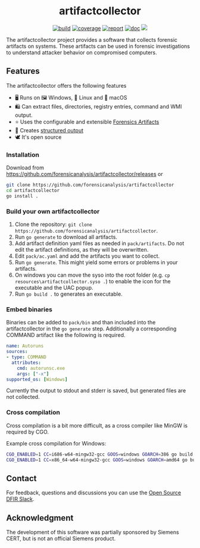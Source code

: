 <h1 align="center">artifactcollector</h1>

<p  align="center">
 <a href="https://github.com/forensicanalysis/artifactcollector/actions"><img src="https://github.com/forensicanalysis/artifactcollector/workflows/CI/badge.svg" alt="build" /></a>
 <a href="https://codecov.io/gh/forensicanalysis/artifactcollector"><img src="https://codecov.io/gh/forensicanalysis/artifactcollector/branch/master/graph/badge.svg" alt="coverage" /></a>
 <a href="https://goreportcard.com/report/github.com/forensicanalysis/artifactcollector"><img src="https://goreportcard.com/badge/github.com/forensicanalysis/artifactcollector" alt="report" /></a>
 <a href="https://pkg.go.dev/github.com/forensicanalysis/artifactcollector"><img src="https://img.shields.io/badge/go.dev-documentation-007d9c?logo=go&logoColor=white" alt="doc" /></a>
 <a href="https://app.fossa.io/projects/git%2Bgithub.com%2Fforensicanalysis%2Fartifactcollector?ref=badge_shield" alt="FOSSA Status"><img src="https://app.fossa.io/api/projects/git%2Bgithub.com%2Fforensicanalysis%2Fartifactcollector.svg?type=shield"/></a>
</p>


The artifactcollector project provides a software that collects forensic artifacts
on systems. These artifacts can be used in forensic investigations to understand
attacker behavior on compromised computers.

## Features
The artifactcollector offers the following features

- ️🖥️ Runs on 🖼️ Windows, 🐧 Linux and 🍏 macOS
- 🛍️ Can extract files, directories, registry entries, command and WMI output.
- ⭐ Uses the configurable and extensible [Forensics Artifacts](https://github.com/forensicanalysis/artifacts)
- 💾 Creates [structured output](https://github.com/forensicanalysis/forensicstore)
- 🕊️ It's open source

### Installation

Download from https://github.com/forensicanalysis/artifactcollector/releases or

```bash
git clone https://github.com/forensicanalysis/artifactcollector
cd artifactcollector
go install .
```

### Build your own artifactcollector

1. Clone the repository: `git clone https://github.com/forensicanalysis/artifactcollector`.
2. Run `go generate` to download all artifacts.
3. Add artifact definition yaml files as needed in `pack/artifacts`. Do not edit the
artifact definitions, as they will be overwritten.
4. Edit `pack/ac.yaml` and add the artifacts you want to collect.
5. Run `go generate`. This might yield some errors or problems in your artifacts.
6. On windows you can move the syso into the root folder (e.g. `cp resources\artifactcollector.syso .`)
to enable the icon for the executable and the UAC popup.
7. Run `go build .` to generates an executable.

### Embed binaries

Binaries can be added to `pack/bin` and than included into the artifactcollector
in the `go generate` step. Additionally a corresponding COMMAND artifact like
the following is required.

```yaml
name: Autoruns
sources:
- type: COMMAND
  attributes:
    cmd: autorunsc.exe
    args: ["-x"]
supported_os: [Windows]
```

Currently the output to stdout and stderr is saved, but generated
files are not collected.

### Cross compilation

Cross compilation is a bit more difficult, as a cross compiler like MinGW is required by CGO.

Example cross compilation for Windows:

```sh
CGO_ENABLED=1 CC=i686-w64-mingw32-gcc GOOS=windows GOARCH=386 go build .
CGO_ENABLED=1 CC=x86_64-w64-mingw32-gcc GOOS=windows GOARCH=amd64 go build .
```


## Contact

For feedback, questions and discussions you can use the [Open Source DFIR Slack](https://github.com/open-source-dfir/slack).

## Acknowledgment

The development of this software was partially sponsored by Siemens CERT, but
is not an official Siemens product.
